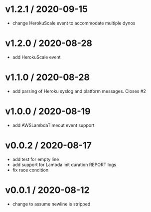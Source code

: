 
v1.2.1 / 2020-09-15
===================

  * change HerokuScale event to accommodate multiple dynos

v1.2.0 / 2020-08-28
===================

  * add HerokuScale event

v1.1.0 / 2020-08-28
===================

  * add parsing of Heroku syslog and platform messages. Closes #2

v1.0.0 / 2020-08-19
===================

  * add AWSLambdaTimeout event support

v0.0.2 / 2020-08-17
===================

  * add test for empty line
  * add support for Lambda init duration REPORT logs
  * fix race condition

v0.0.1 / 2020-08-12
===================

  * change to assume newline is stripped
